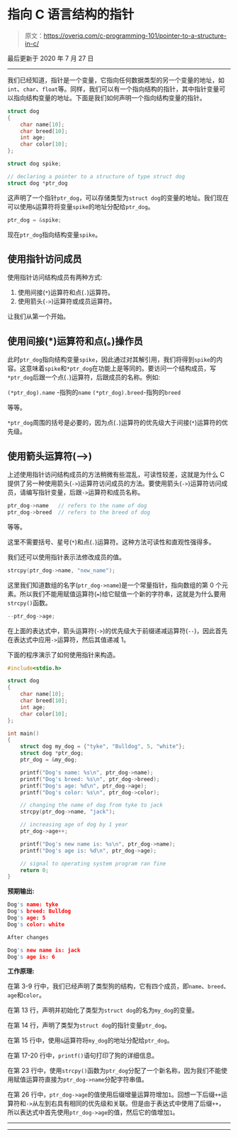 # 指向 C 语言结构的指针

> 原文：<https://overiq.com/c-programming-101/pointer-to-a-structure-in-c/>

最后更新于 2020 年 7 月 27 日

* * *

我们已经知道，指针是一个变量，它指向任何数据类型的另一个变量的地址，如`int`、`char`、`float`等。同样，我们可以有一个指向结构的指针，其中指针变量可以指向结构变量的地址。下面是我们如何声明一个指向结构变量的指针。

```c
struct dog
{
    char name[10];
    char breed[10];
    int age;
    char color[10];
};

struct dog spike;

// declaring a pointer to a structure of type struct dog
struct dog *ptr_dog

```

这声明了一个指针`ptr_dog`，可以存储类型为`struct dog`的变量的地址。我们现在可以使用`&`运算符将变量`spike`的地址分配给`ptr_dog`。

```c
ptr_dog = &spike;

```

现在`ptr_dog`指向结构变量`spike`。

## 使用指针访问成员

使用指针访问结构成员有两种方式:

1.  使用间接(`*`)运算符和点(`.`)运算符。
2.  使用箭头(`->`)运算符或成员运算符。

让我们从第一个开始。

## 使用间接(*)运算符和点(。)操作员

此时`ptr_dog`指向结构变量`spike`，因此通过对其解引用，我们将得到`spike`的内容。这意味着`spike`和`*ptr_dog`在功能上是等同的。要访问一个结构成员，写`*ptr_dog`后跟一个点(`.`)运算符，后跟成员的名称。例如:

`(*ptr_dog).name` -指狗的`name`
`(*ptr_dog).breed`-指狗的`breed`

等等。

`*ptr_dog`周围的括号是必要的，因为点(`.`)运算符的优先级大于间接(`*`)运算符的优先级。

## 使用箭头运算符(-->)

上述使用指针访问结构成员的方法稍微有些混乱，可读性较差，这就是为什么 C 提供了另一种使用箭头(`->`)运算符访问成员的方法。要使用箭头(`->`)运算符访问成员，请编写指针变量，后跟`->`运算符和成员名称。

```c
ptr_dog->name   // refers to the name of dog
ptr_dog->breed  // refers to the breed of dog

```

等等。

这里不需要括号、星号(`*`)和点(`.`)运算符。这种方法可读性和直观性强得多。

我们还可以使用指针表示法修改成员的值。

```c
strcpy(ptr_dog->name, "new_name");

```

这里我们知道数组的名字(`ptr_dog->name`)是一个常量指针，指向数组的第 0 个元素。所以我们不能用赋值运算符(`=`)给它赋值一个新的字符串，这就是为什么要用`strcpy()`函数。

```c
--ptr_dog->age;

```

在上面的表达式中，箭头运算符(`->`)的优先级大于前缀递减运算符(`--`)，因此首先在表达式中应用`->`运算符，然后其值递减 1。

下面的程序演示了如何使用指针来构造。

```c
#include<stdio.h>

struct dog
{
    char name[10];
    char breed[10];
    int age;
    char color[10];
};

int main()
{
    struct dog my_dog = {"tyke", "Bulldog", 5, "white"};
    struct dog *ptr_dog;
    ptr_dog = &my_dog;

    printf("Dog's name: %s\n", ptr_dog->name);
    printf("Dog's breed: %s\n", ptr_dog->breed);
    printf("Dog's age: %d\n", ptr_dog->age);
    printf("Dog's color: %s\n", ptr_dog->color);

    // changing the name of dog from tyke to jack
    strcpy(ptr_dog->name, "jack");

    // increasing age of dog by 1 year
    ptr_dog->age++;

    printf("Dog's new name is: %s\n", ptr_dog->name);
    printf("Dog's age is: %d\n", ptr_dog->age);

    // signal to operating system program ran fine
    return 0;
}

```

**预期输出:**

```c
Dog's name: tyke
Dog's breed: Bulldog
Dog's age: 5
Dog's color: white

After changes

Dog's new name is: jack
Dog's age is: 6

```

**工作原理:**

在第 3-9 行中，我们已经声明了类型狗的结构，它有四个成员，即`name`、`breed`、`age`和`color`。

在第 13 行，声明并初始化了类型为`struct dog`的名为`my_dog`的变量。

在第 14 行，声明了类型为`struct dog`的指针变量`ptr_dog`。

在第 15 行中，使用`&`运算符将`my_dog`的地址分配给`ptr_dog`。

在第 17-20 行中，`printf()`语句打印了狗的详细信息。

在第 23 行中，使用`strcpy()`函数为`ptr_dog`分配了一个新名称，因为我们不能使用赋值运算符直接为`ptr_dog->name`分配字符串值。

在第 26 行中，`ptr_dog->age`的值使用后缀增量运算符增加`1`。回想一下后缀`++`运算符和`->`从左到右具有相同的优先级和关联。但是由于表达式中使用了后缀`++`，所以表达式中首先使用`ptr_dog->age`的值，然后它的值增加`1`。

* * *

* * *